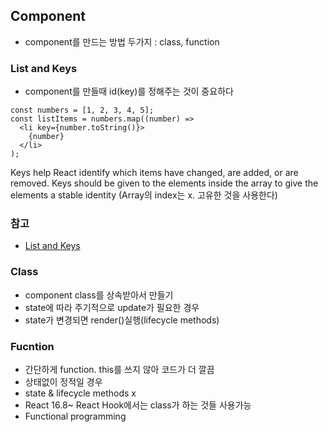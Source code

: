 ## Component
- component를 만드는 방법 두가지 : class, function

### List and Keys
- component를 만들때 id(key)를 정해주는 것이 중요하다
```
const numbers = [1, 2, 3, 4, 5];
const listItems = numbers.map((number) =>
  <li key={number.toString()}>
    {number}
  </li>
);
```
Keys help React identify which items have changed, are added, or are removed. Keys should be given to the elements inside the array to give the elements a stable identity
(Array의 index는 x. 고유한 것을 사용한다)

### 참고
- [List and Keys](https://reactjs.org/docs/lists-and-keys.html)

### Class
- component class를 상속받아서 만들기
- state에 따라 주기적으로 update가 필요한 경우
- state가 변경되면 render()실행(lifecycle methods)

### Fucntion
- 간단하게 function. this를 쓰지 않아 코드가 더 깔끔
- 상태없이 정적일 경우
- state & lifecycle methods x
- React 16.8~ React Hook에서는 class가 하는 것들 사용가능
- Functional programming
